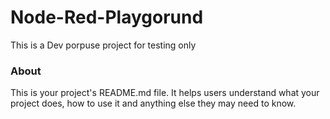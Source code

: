 Node-Red-Playgorund
===================

This is a Dev porpuse project for testing only

### About

This is your project's README.md file. It helps users understand what your
project does, how to use it and anything else they may need to know.